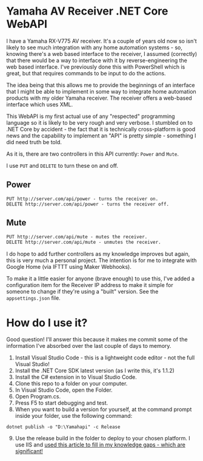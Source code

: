 # Yamaha AV Receiver .NET Core WebAPI

I have a Yamaha RX-V775 AV receiver. It's a couple of years old now so isn't likely to see much integration with any home automation systems - so, knowing there's a web based interface to the receiver, I assumed (correctly) that there would be a way to interface with it by reverse-engineering the web based interface. I've previously done this with PowerShell which is great, but that requires commands to be input to do the actions.

The idea being that this allows me to provide the beginnings of an interface that I might be able to implement in some way to integrate home automation products with my older Yamaha receiver. The receiver offers a web-based interface which uses XML.

This WebAPI is my first actual use of any "respected" programming language so it is likely to be very rough and very verbose. I stumbled on to .NET Core by accident - the fact that it is technically cross-platform is good news and the capability to implement an "API" is pretty simple - something I did need truth be told.

As it is, there are two controllers in this API currently: `Power` and `Mute`.

I use `PUT` and `DELETE` to turn these on and off.
## Power
``` 
PUT http://server.com/api/power - turns the receiver on.
DELETE http://server.com/api/power - turns the receiver off.
```

## Mute
```html
PUT http://server.com/api/mute - mutes the receiver.
DELETE http://server.com/api/mute - unmutes the receiver.
```
I do hope to add further controllers as my knowledge improves but again, this is very much a personal project. The intention is for me to integrate with Google Home (via IFTTT using Maker Webhooks).

To make it a little easier for anyone (brave enough) to use this, I've added a configuration item for the Receiver IP address to make it simple for someone to change if they're using a "built" version. See the `appsettings.json` file.

# How do I use it?
Good question! I'll answer this because it makes me commit some of the information I've absorbed over the last couple of days to memory.

  1. Install Visual Studio Code - this is a lightweight code editor - not the full Visual Studio!
  2. Install the .NET Core SDK latest version (as I write this, it's 1.1.2)
  3. Install the C# extension in to Visual Studio Code.
  4. Clone this repo to a folder on your computer.
  5. In Visual Studio Code, open the Folder.
  6. Open Program.cs.
  7. Press F5 to start debugging and test.
  8. When you want to build a version for yourself, at the command prompt inside your folder, use the following command:
    
`dotnet publish -o "D:\Yamahapi" -c Release`

  9. Use the release build in the folder to deploy to your chosen platform. I use IIS and [used this article to fill in my knowledge gaps - which are significant!](https://weblog.west-wind.com/posts/2016/Jun/06/Publishing-and-Running-ASPNET-Core-Applications-with-IIS)